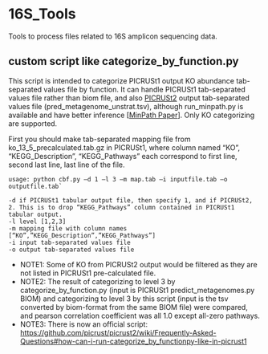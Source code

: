 # 16S_Tools
Tools to process files related to 16S amplicon sequencing data.
## custom script like categorize_by_function.py
This script is intended to categorize PICRUSt1 output KO abundance tab-separated values file by function. It can handle PICRUSt1 tab-separated values file rather than biom file, and also [PICRUSt2](https://github.com/picrust/picrust2) output tab-separated values file (pred_metagenome_unstrat.tsv), although run_minpath.py is available and have better inference [[MinPath Paper](http://journals.plos.org/ploscompbiol/article?id=10.1371/journal.pcbi.1000465)]. Only KO categorizing are supported.

First you should make tab-separated mapping file from ko_13_5_precalculated.tab.gz in PICRUSt1, where column named “KO”, “KEGG_Description”, “KEGG_Pathways” each correspond to first line, second last line, last line of the file.

```
usage: python cbf.py –d 1 –l 3 –m map.tab –i inputfile.tab –o outputfile.tab`

-d if PICRUSt1 tabular output file, then specify 1, and if PICRUSt2, 2. This is to drop “KEGG_Pathways” column contained in PICRUSt1 tabular output.  
-l level [1,2,3]  
-m mapping file with column names [“KO”,”KEGG_Description”,”KEGG_Pathways”]  
-i input tab-separated values file  
-o output tab-separated values file  
```

- NOTE1: Some of KO from PICRUSt2 output would be filtered as they are not listed in PICRUSt1 pre-calculated file.
- NOTE2: The result of categorizing to level 3 by categorize_by_function.py (input is PICRUSt1 predict_metagenomes.py BIOM) and categorizing to level 3 by this script (input is the tsv converted by biom-format from the same BIOM file) were compared, and pearson correlation coefficient was all 1.0 except all-zero pathways.
- NOTE3: There is now an official script: https://github.com/picrust/picrust2/wiki/Frequently-Asked-Questions#how-can-i-run-categorize_by_functionpy-like-in-picrust1
